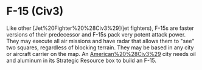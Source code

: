 # F-15 (Civ3)

Like other [Jet%20Fighter%20%28Civ3%29](jet fighters), F-15s are faster versions of their predecessor and F-15s pack very potent attack power.
They may execute all air missions and have radar that allows them to "see" two squares, regardless of blocking terrain. They may be based in any city or aircraft carrier on the map.
An [American%20%28Civ3%29](American) city needs oil and aluminum in its Strategic Resource box to build an F-15.